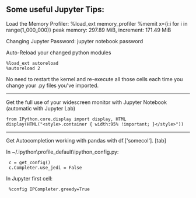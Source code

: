 ## Some useful Jupyter Tips:

Load the Memory Profiler:
    %load_ext memory_profiler
    %memit x={i:i for i in range(1_000_000)}
    peak memory: 297.89 MiB, increment: 171.49 MiB

Changing Jupyter Password:
     jupyter notebook password

Auto-Reload your changed python modules

    %load_ext autoreload
    %autoreload 2
    
No need to restart the kernel and re-execute all those cells each time you change your .py files you've imported.

----
Get the full use of your widescreen monitor with Jupyter Notebook (automatic with Jupyter Lab)

    from IPython.core.display import display, HTML
    display(HTML("<style>.container { width:95% !important; }</style>"))
    
---
Get Autocompletion working with pandas with df.['somecol']. [tab]

In ~/.ipython\profile_default\ipython_config.py:
    
     c = get_config()
     c.Completer.use_jedi = False
    
In Jupyter first cell:

     %config IPCompleter.greedy=True
    
